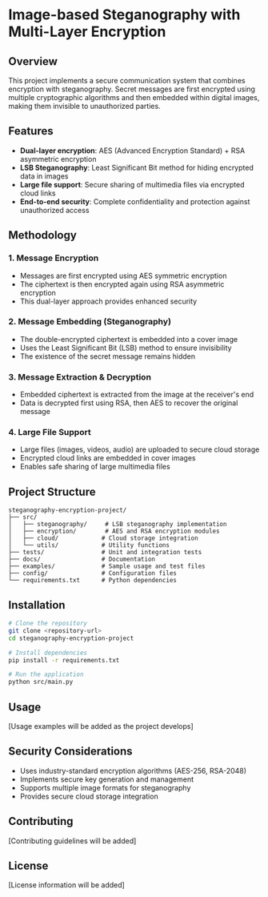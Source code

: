 # Image-based Steganography with Multi-Layer Encryption

## Overview

This project implements a secure communication system that combines encryption with steganography. Secret messages are first encrypted using multiple cryptographic algorithms and then embedded within digital images, making them invisible to unauthorized parties.

## Features

- **Dual-layer encryption**: AES (Advanced Encryption Standard) + RSA asymmetric encryption
- **LSB Steganography**: Least Significant Bit method for hiding encrypted data in images
- **Large file support**: Secure sharing of multimedia files via encrypted cloud links
- **End-to-end security**: Complete confidentiality and protection against unauthorized access

## Methodology

### 1. Message Encryption
- Messages are first encrypted using AES symmetric encryption
- The ciphertext is then encrypted again using RSA asymmetric encryption
- This dual-layer approach provides enhanced security

### 2. Message Embedding (Steganography)
- The double-encrypted ciphertext is embedded into a cover image
- Uses the Least Significant Bit (LSB) method to ensure invisibility
- The existence of the secret message remains hidden

### 3. Message Extraction & Decryption
- Embedded ciphertext is extracted from the image at the receiver's end
- Data is decrypted first using RSA, then AES to recover the original message

### 4. Large File Support
- Large files (images, videos, audio) are uploaded to secure cloud storage
- Encrypted cloud links are embedded in cover images
- Enables safe sharing of large multimedia files

## Project Structure

```
steganography-encryption-project/
├── src/
│   ├── steganography/     # LSB steganography implementation
│   ├── encryption/        # AES and RSA encryption modules
│   ├── cloud/            # Cloud storage integration
│   └── utils/            # Utility functions
├── tests/                # Unit and integration tests
├── docs/                 # Documentation
├── examples/             # Sample usage and test files
├── config/               # Configuration files
└── requirements.txt      # Python dependencies
```

## Installation

```bash
# Clone the repository
git clone <repository-url>
cd steganography-encryption-project

# Install dependencies
pip install -r requirements.txt

# Run the application
python src/main.py
```

## Usage

[Usage examples will be added as the project develops]

## Security Considerations

- Uses industry-standard encryption algorithms (AES-256, RSA-2048)
- Implements secure key generation and management
- Supports multiple image formats for steganography
- Provides secure cloud storage integration

## Contributing

[Contributing guidelines will be added]

## License

[License information will be added]
